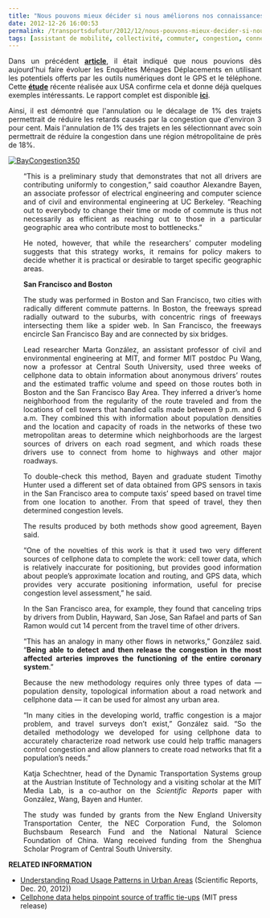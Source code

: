 ```yaml
---
title: "Nous pouvons mieux décider si nous améliorons nos connaissances (EMD suite)"
date: 2012-12-26 16:00:53
permalink: /transportsdufutur/2012/12/nous-pouvons-mieux-decider-si-nous-ameliorons-nos-connaissances-emd-suite.html
tags: [assistant de mobilité, collectivité, commuter, congestion, connectivité, Efficacité énergétique, gouvernance, internet]
---
```


<p style="text-align: justify">Dans un précédent <strong><a href="https://gabrielplassat.github.io/transportsdufutur/2012/12/les-enquetes-menages-deplacements-vont-disparaitre-mais-nous-ferons-beaucoup-mieux.html" target="_blank">article</a></strong>, il était indiqué que nous pouvions dès aujourd'hui faire évoluer les Enquêtes Ménages Déplacements en utilisant les potentiels offerts par les outils numériques dont le GPS et le téléphone. Cette <strong><a href="http://newscenter.berkeley.edu/2012/12/20/cellphone-gps-data-suggest-new-strategy-for-alleviating-traffic-tie-ups/" target="_blank">étude</a></strong> récente réalisée aux USA confirme cela et donne déjà quelques exemples intéressants. Le rapport complet est disponible <strong><a href="http://www.nature.com/srep/2012/121220/srep01001/full/srep01001.html" target="_blank">ici</a></strong>.</p> <p style="text-align: justify">Ainsi, il est démontré que l'annulation ou le décalage de 1% des trajets permettrait de réduire les retards causés par la congestion que d'environ 3 pour cent. Mais l'annulation de 1% des trajets en les sélectionnant avec soin permettrait de réduire la congestion dans une région métropolitaine de près de 18%.</p> <p> <a class="asset-img-link" href="https://gabrielplassat.github.io/transportsdufutur/wp-content/uploads/sites/6/old/6a0120a66d2ad4970b017c3504bc61970b-pi.jpg"><img alt="BayCongestion350" border="0" class="asset  asset-image at-xid-6a0120a66d2ad4970b017c3504bc61970b" src="/wp-content/uploads/sites/6/old/6a0120a66d2ad4970b017c3504bc61970b-800wi.jpg" style="margin-right: auto;margin-left: auto" title="BayCongestion350" /></a> </p>  <!--more-->   <p style="text-align: justify;padding-left: 30px">“This is a preliminary study that demonstrates that not all drivers are contributing uniformly to congestion,” said coauthor Alexandre Bayen, an associate professor of electrical engineering and computer science and of civil and environmental engineering at UC Berkeley. “Reaching out to everybody to change their time or mode of commute is thus not necessarily as efficient as reaching out to those in a particular geographic area who contribute most to bottlenecks.”</p> <p style="text-align: justify;padding-left: 30px">He noted, however, that while the researchers’ computer modeling suggests that this strategy works, it remains for policy makers to decide whether it is practical or desirable to target specific geographic areas.</p> <p style="text-align: justify;padding-left: 30px"><strong>San Francisco and Boston</strong></p> <p style="text-align: justify;padding-left: 30px">The study was performed in Boston and San Francisco, two cities with radically different commute patterns. In Boston, the freeways spread radially outward to the suburbs, with concentric rings of freeways intersecting them like a spider web. In San Francisco, the freeways encircle San Francisco Bay and are connected by six bridges.</p> <p style="text-align: justify;padding-left: 30px">Lead researcher Marta González, an assistant professor of civil and environmental engineering at MIT, and former MIT postdoc Pu Wang, now a professor at Central South University, used three weeks of cellphone data to obtain information about anonymous drivers’ routes and the estimated traffic volume and speed on those routes both in Boston and the San Francisco Bay Area. They inferred a driver’s home neighborhood from the regularity of the route traveled and from the locations of cell towers that handled calls made between 9 p.m. and 6 a.m. They combined this with information about population densities and the location and capacity of roads in the networks of these two metropolitan areas to determine which neighborhoods are the largest sources of drivers on each road segment, and which roads these drivers use to connect from home to highways and other major roadways.</p> <p style="text-align: justify;padding-left: 30px">To double-check this method, Bayen and graduate student Timothy Hunter used a different set of data obtained from GPS sensors in taxis in the San Francisco area to compute taxis’ speed based on travel time from one location to another. From that speed of travel, they then determined congestion levels.</p> <p style="text-align: justify;padding-left: 30px">The results produced by both methods show good agreement, Bayen said.</p> <p style="text-align: justify;padding-left: 30px">“One of the novelties of this work is that it used two very different sources of cellphone data to complete the work: cell tower data, which is relatively inaccurate for positioning, but provides good information about people’s approximate location and routing, and GPS data, which provides very accurate positioning information, useful for precise congestion level assessment,” he said.</p> <p style="text-align: justify;padding-left: 30px">In the San Francisco area, for example, they found that canceling trips by drivers from Dublin, Hayward, San Jose, San Rafael and parts of San Ramon would cut 14 percent from the travel time of other drivers.</p> <p style="text-align: justify;padding-left: 30px">“This has an analogy in many other flows in networks,” González said. “<strong>Being able to detect and then release the congestion in the most affected arteries improves the functioning of the entire coronary system</strong>.”</p> <p style="text-align: justify;padding-left: 30px">Because the new methodology requires only three types of data — population density, topological information about a road network and cellphone data — it can be used for almost any urban area.</p> <p style="text-align: justify;padding-left: 30px">“In many cities in the developing world, traffic congestion is a major problem, and travel surveys don’t exist,” González said. “So the detailed methodology we developed for using cellphone data to accurately characterize road network use could help traffic managers control congestion and allow planners to create road networks that fit a population’s needs.”</p> <p style="text-align: justify;padding-left: 30px">Katja Schechtner, head of the Dynamic Transportation Systems group at the Austrian Institute of Technology and a visiting scholar at the MIT Media Lab, is a co-author on the <em>Scientific Reports</em> paper with González, Wang, Bayen and Hunter.</p> <p style="text-align: justify;padding-left: 30px">The study was funded by grants from the New England University Transportation Center, the NEC Corporation Fund, the Solomon Buchsbaum Research Fund and the National Natural Science Foundation of China. Wang received funding from the Shenghua Scholar Program of Central South University.</p> <p style="text-align: justify"><strong>RELATED INFORMATION</strong></p> <ul> <li><a href="http://www.nature.com/srep/2012/121220/srep01001/full/srep01001.html">Understanding Road Usage Patterns in Urban Areas</a> (Scientific Reports, Dec. 20, 2012))</li> <li><a href="http://web.mit.edu/newsoffice/2012/cellphone-data-helps-pinpoint-source-of-traffic-tie-ups-1220.html">Cellphone data helps pinpoint source of traffic tie-ups</a> (MIT press release)</li> </ul>
